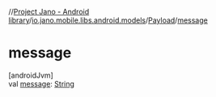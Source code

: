 //[Project Jano - Android library](../../../index.md)/[io.jano.mobile.libs.android.models](../index.md)/[Payload](index.md)/[message](message.md)

# message

[androidJvm]\
val [message](message.md): [String](https://kotlinlang.org/api/latest/jvm/stdlib/kotlin/-string/index.html)
